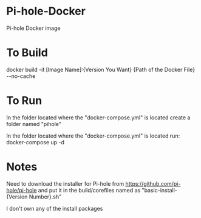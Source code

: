 # Pi-hole-Docker
Pi-hole Docker image

# To Build
docker build -it [Image Name]:{Version You Want} {Path of the Docker File} --no-cache

# To Run
In the folder located where the "docker-compose.yml" is located create a folder named "pihole"

In the folder located where the "docker-compose.yml" is located run: docker-compose up -d

# Notes
Need to download the installer for Pi-hole from https://github.com/pi-hole/pi-hole and put it in the build/corefiles named as "basic-install-{Version Number}.sh"

I don't own any of the install packages